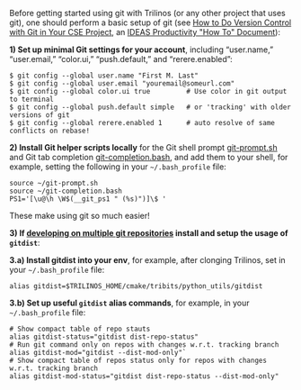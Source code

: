 Before getting started using git with Trilinos (or any other project that uses git), one should perform a basic setup of git (see [How to Do Version Control with Git in Your CSE Project](http://ideas-productivity.org/wordpress/wp-content/uploads/2015/04/IDEAS-VCHowToVersionControlwithGit-V0.2.pdf), an [IDEAS Productivity "How To" Document](https://ideas-productivity.org/resources/howtos/)):

**1) Set up minimal Git settings for your account**, including “user.name,” “user.email,” “color.ui,” “push.default,” and “rerere.enabled”:

```
$ git config --global user.name "First M. Last"
$ git config --global user.email "youremail@someurl.com"
$ git config --global color.ui true         # Use color in git output to terminal
$ git config --global push.default simple   # or 'tracking' with older versions of git
$ git config --global rerere.enabled 1      # auto resolve of same conflicts on rebase!
```

**2) Install Git helper scripts locally** for the Git shell prompt [git-prompt.sh](https://raw.github.com/git/git/master/contrib/completion/git-prompt.sh) and Git tab completion [git-completion.bash](https://raw.github.com/git/git/master/contrib/completion/git-completion.bash), and add them to your shell, for example, setting the following in your `~/.bash_profile` file:

```
source ~/git-prompt.sh
source ~/git-completion.bash
PS1='[\u@\h \W$(__git_ps1 " (%s)")]\$ '
```

These make using git so much easier!

**3) If [developing on multiple git repositories](???) install and setup the usage of `gitdist`**:

**3.a) Install gitdist into your env**, for example, after clonging Trilinos, set in your `~/.bash_profile` file:

```
alias gitdist=$TRILINOS_HOME/cmake/tribits/python_utils/gitdist
```

**3.b) Set up useful `gitdist` alias commands**, for example, in your `~/.bash_profile` file:

```
# Show compact table of repo stauts
alias gitdist-status="gitdist dist-repo-status"
# Run git command only on repos with changes w.r.t. tracking branch
alias gitdist-mod="gitdist --dist-mod-only"`
# Show compact table of repos status only for repos with changes w.r.t. tracking branch
alias gitdist-mod-status="gitdist dist-repo-status --dist-mod-only"
```
